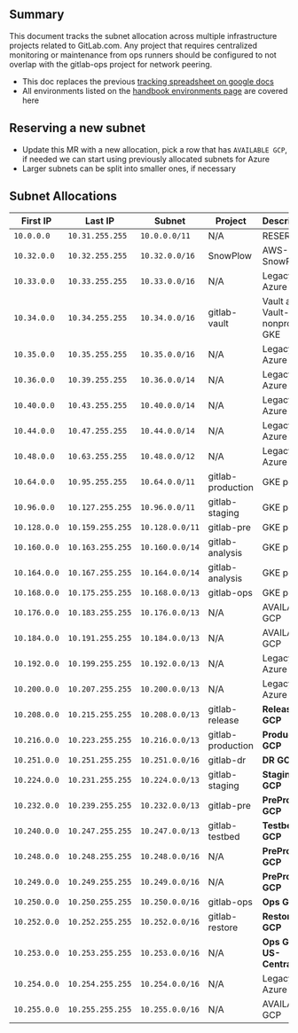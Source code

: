 ## Summary

This document tracks the subnet allocation across multiple infrastructure
projects related to GitLab.com. Any project that requires centralized monitoring
or maintenance from ops runners should be configured to not overlap with the
gitlab-ops project for network peering.

* This doc replaces the previous [tracking spreadsheet on google docs](https://docs.google.com/spreadsheets/d/1l-Oxx8dqHqGnrQ23iVP9XGYariFGPFDuZkqFj4KOe5A/edit#gid=0)
* All environments listed on the [handbook environments page](https://about.gitlab.com/handbook/engineering/infrastructure/environments/) are covered here

## Reserving a new subnet

- Update this MR with a new allocation, pick a row that has `AVAILABLE GCP`, if
  needed we can start using previously allocated subnets for Azure
- Larger subnets can be split into smaller ones, if necessary

## Subnet Allocations

| First IP | Last IP | Subnet | Project | Description
| -------  | ------  | -----  | ------  | --------
| `10.0.0.0`      | `10.31.255.255`    | `10.0.0.0/11`    | N/A              | RESERVED
| `10.32.0.0`     | `10.32.255.255`    | `10.32.0.0/16`   | SnowPlow         | AWS-SnowPlow
| `10.33.0.0`     | `10.33.255.255`    | `10.33.0.0/16`   | N/A              | Legacy Azure
| `10.34.0.0`     | `10.34.255.255`    | `10.34.0.0/16`   | gitlab-vault     | Vault and Vault-nonprod GKE
| `10.35.0.0`     | `10.35.255.255`    | `10.35.0.0/16`   | N/A              | Legacy Azure
| `10.36.0.0`     | `10.39.255.255`    | `10.36.0.0/14`   | N/A              | Legacy Azure
| `10.40.0.0`     | `10.43.255.255`    | `10.40.0.0/14`   | N/A              | Legacy Azure
| `10.44.0.0`     | `10.47.255.255`    | `10.44.0.0/14`   | N/A              | Legacy Azure
| `10.48.0.0`     | `10.63.255.255`    | `10.48.0.0/12`   | N/A              | Legacy Azure
| `10.64.0.0`     | `10.95.255.255`    | `10.64.0.0/11`   | gitlab-production| GKE pods
| `10.96.0.0`     | `10.127.255.255`   | `10.96.0.0/11`   | gitlab-staging   | GKE pods
| `10.128.0.0`    | `10.159.255.255`   | `10.128.0.0/11`  | gitlab-pre       | GKE pods
| `10.160.0.0`    | `10.163.255.255`   | `10.160.0.0/14`  | gitlab-analysis  | GKE pods
| `10.164.0.0`    | `10.167.255.255`   | `10.164.0.0/14`  | gitlab-analysis  | GKE pods
| `10.168.0.0`    | `10.175.255.255`   | `10.168.0.0/13`  | gitlab-ops       | GKE pods
| `10.176.0.0`    | `10.183.255.255`   | `10.176.0.0/13`  | N/A              | AVAILABLE GCP
| `10.184.0.0`    | `10.191.255.255`   | `10.184.0.0/13`  | N/A              | AVAILABLE GCP
| `10.192.0.0`    | `10.199.255.255`   | `10.192.0.0/13`  | N/A              | Legacy Azure
| `10.200.0.0`    | `10.207.255.255`   | `10.200.0.0/13`  | N/A              | Legacy Azure
| `10.208.0.0`    | `10.215.255.255`   | `10.208.0.0/13`  | gitlab-release   | **Release GCP**
| `10.216.0.0`    | `10.223.255.255`   | `10.216.0.0/13`  | gitlab-production| **Production GCP**
| `10.251.0.0`    | `10.251.255.255`   | `10.251.0.0/16`  | gitlab-dr        | **DR GCP**
| `10.224.0.0`    | `10.231.255.255`   | `10.224.0.0/13`  | gitlab-staging   | **Staging GCP**
| `10.232.0.0`    | `10.239.255.255`   | `10.232.0.0/13`  | gitlab-pre       | **PreProd GCP**
| `10.240.0.0`    | `10.247.255.255`   | `10.247.0.0/13`  | gitlab-testbed   | **Testbed GCP**
| `10.248.0.0`    | `10.248.255.255`   | `10.248.0.0/16`  | N/A              | **PreProd GCP**
| `10.249.0.0`    | `10.249.255.255`   | `10.249.0.0/16`  | N/A              | **PreProd GCP**
| `10.250.0.0`    | `10.250.255.255`   | `10.250.0.0/16`  | gitlab-ops       | **Ops GCP**
| `10.252.0.0`    | `10.252.255.255`   | `10.252.0.0/16`  | gitlab-restore   | **Restore GCP**
| `10.253.0.0`    | `10.253.255.255`   | `10.253.0.0/16`  | N/A              | **Ops GCP US-Central1**
| `10.254.0.0`    | `10.254.255.255`   | `10.254.0.0/16`  | N/A              | Legacy Azure
| `10.255.0.0`    | `10.255.255.255`   | `10.255.0.0/16`  | N/A              | AVAILABLE GCP

